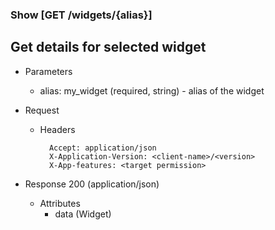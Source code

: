 ### Show [GET /widgets/{alias}]

## **Get details for selected widget**

+ Parameters
    + alias: my_widget (required, string) - alias of the widget


+ Request
    + Headers
    
            Accept: application/json
            X-Application-Version: <client-name>/<version>
            X-App-features: <target permission>

+ Response 200 (application/json)
    + Attributes
        + data (Widget)

<!-- include(../error_responses.md) -->